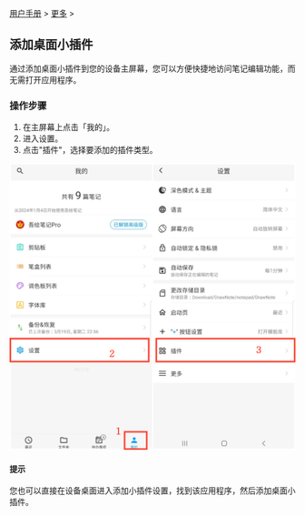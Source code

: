 [用户手册](/dragonnest/drawnote/manual/zh) > [更多](/dragonnest/drawnote/manual/zh/more) >

添加桌面小插件
---
通过添加桌面小插件到您的设备主屏幕，您可以方便快捷地访问笔记编辑功能，而无需打开应用程序。
### 操作步骤
1. 在主屏幕上点击「我的」。
2. 进入设置。
3. 点击"插件"，选择要添加的插件类型。

![](imgs/add_widgets1.png)

#### 提示
您也可以直接在设备桌面进入添加小插件设置，找到该应用程序，然后添加桌面小插件。

